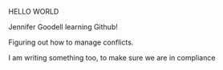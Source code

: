 HELLO WORLD

Jennifer Goodell learning Github!

Figuring out how to manage conflicts.

I am writing something too, to make sure we are in compliance


